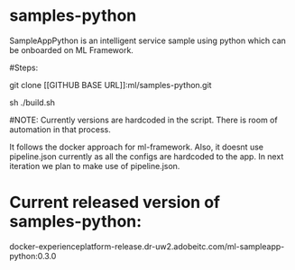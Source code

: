 # samples-python

SampleAppPython is an intelligent service sample using python which can be onboarded on ML Framework.

#Steps:

git clone [[GITHUB BASE URL]]:ml/samples-python.git

sh ./build.sh

#NOTE: Currently versions are hardcoded in the script. There is room of automation in that process.

It follows the docker approach for ml-framework. Also, it doesnt use pipeline.json currently as all the configs are hardcoded to the app. In next iteration we plan to make use of pipeline.json.

# Current released version of samples-python:
docker-experienceplatform-release.dr-uw2.adobeitc.com/ml-sampleapp-python:0.3.0
